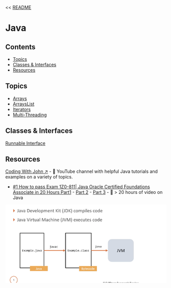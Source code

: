 << [README](./README.md)

# Java

## Contents
- [Topics](#topics)
- [Classes & Interfaces](#classes--interfaces)
- [Resources](#resources)

## Topics

- [Arrays](./Arrays.md)
- [ArraysList](./ArraysList.md)
- [Iterators](./Iterators.md)
- [Multi-Threading](./MultiThreading.md)

## Classes & Interfaces

[Runnable Interface](./MultiThreading.md#runnable-interface)

## Resources
[Coding With John ↗️](https://www.youtube.com/@CodingWithJohn/videos) - 🎥 YouTube channel with helpful Java tutorials and examples on a variety of topics.
- [#1 How to pass Exam 1Z0-811| Java Oracle Certified Foundations Associate in 20 Hours Part1](https://www.youtube.com/watch?v=Dzz-sb8huWk) - [Part 2](https://www.youtube.com/watch?v=C70IE3C9HiY) - [Part 3](https://www.youtube.com/watch?v=Ngl9awIcMXI) - 🎥 > 20 hours of video on Java


![](./Images/JavatoJVM.png)